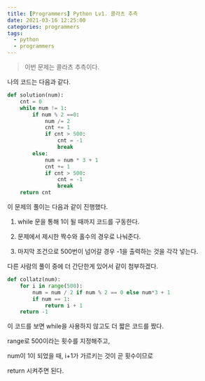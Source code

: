 ```yaml
---
title: [Programmers] Python Lv1. 콜라츠 추측
date: 2021-03-16 12:25:00
categories: programmers
tags:
  - python
  - programmers
---
```


>이번 문제는 콜라츠 추측이다.

나의 코드는 다음과 같다.

~~~python
def solution(num):
    cnt = 0
    while num != 1:
        if num % 2 ==0:
            num /= 2
            cnt += 1
            if cnt > 500:
                cnt = -1
                break
        else:
            num = num * 3 + 1
            cnt += 1
            if cnt > 500:
                cnt = -1
                break
    return cnt
  ~~~
이 문제의 풀이는 다음과 같이 진행했다.

1. while 문을 통해 1이 될 때까지 코드를 구동한다.

2. 문제에서 제시한 짝수와 홀수의 경우로 나눠준다.

3. 마지막 조건으로 500번이 넘어갈 경우 -1을 출력하는 것을 각각 넣는다.

다른 사람의 풀이 중에 더 간단한게 있어서 같이 첨부하겠다.

~~~python
def collatz(num):
    for i in range(500):
        num = num / 2 if num % 2 == 0 else num*3 + 1
        if num == 1:
            return i + 1
    return -1
~~~
이 코드를 보면 while을 사용하지 않고도 더 짧은 코드를 짰다.

range로 500이라는 횟수를 지정해주고,

num이 1이 되었을 때, i+1가 가르키는 것이 곧 횟수이므로

return 시켜주면 된다.
